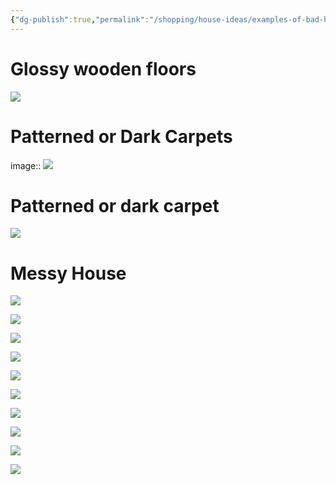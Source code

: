```yaml
---
{"dg-publish":true,"permalink":"/shopping/house-ideas/examples-of-bad-house-ideas/","tags":["messy interiordesign"],"created":"","updated":""}
---
```


# Glossy wooden floors

![](https://photos.zillowstatic.com/fp/2b00f71ba92b8eb71b07084783ca4ea0-uncropped_scaled_within_1536_1152.webp)

# Patterned or Dark Carpets

image:: ![](https://photos.zillowstatic.com/fp/4f983ba0ca2118fc589432c2bdcd1789-uncropped_scaled_within_1536_1152.webp)

# Patterned or dark carpet

![](https://photos.zillowstatic.com/fp/9828bdbf19b8214cfb42a0942cfd47aa-uncropped_scaled_within_1536_1152.webp)

# Messy House


![](https://i.imgur.com/HmfA0Np.jpg)

![](https://i.imgur.com/KmIIW7G.jpg)

![](https://i.imgur.com/ldQmlTj.jpg)

![](https://i.imgur.com/PXAGURh.jpg)

![](https://i.imgur.com/wOVoBAd.jpg)

![](https://i.imgur.com/DZOxsHt.jpg)

![](https://i.imgur.com/st7lH1l.jpg)

![](https://i.imgur.com/HLg9LCC.jpg)

![](https://i.imgur.com/9URRKjL.jpg)

![](https://i.imgur.com/woi8HHP.jpg)
